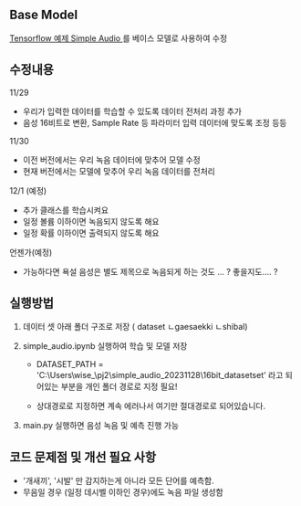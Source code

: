 ## Base Model 
[Tensorflow 예제 Simple Audio ](https://www.tensorflow.org/tutorials/audio/simple_audio?hl=ko) 를 베이스 모델로 사용하여 수정 

## 수정내용 

11/29
- 우리가 입력한 데이터를 학습할 수 있도록 데이터 전처리 과정 추가
- 음성 16비트로 변환, Sample Rate 등 파라미터 입력 데이터에 맞도록 조정 등등


11/30
- 이전 버전에서는 우리 녹음 데이터에 맞추어 모델 수정
- 현재 버전에서는 모델에 맞추어 우리 녹음 데이터를 전처리 


12/1 (예정) 
- 추가 클래스를 학습시켜요
- 일정 볼륨 이하이면 녹음되지 않도록 해요
- 일정 확률 이하이면 출력되지 않도록 해요

언젠가(예정)
- 가능하다면 욕설 음성은 별도 제목으로 녹음되게 하는 것도 ... ? 좋을지도.... ? 

## 실행방법 
1. 데이터 셋 아래 폴더 구조로 저장 ( dataset ㄴgaesaekki ㄴshibal) 
2. simple_audio.ipynb 실행하여 학습 및 모델 저장

   - DATASET_PATH = 'C:\\Users\\wise_\\pj2\\simple_audio_20231128\\16bit_datasetset' 라고 되어있는 부분을 개인 폴더 경로로 지정 필요!

   - 상대경로로 지정하면 계속 에러나서 여기만 절대경로로 되어있습니다. 

3. main.py 실행하면 음성 녹음 및 예측 진행 가능

## 코드 문제점 및 개선 필요 사항 
- '개새끼', '시발' 만 감지하는게 아니라 모든 단어를 예측함.
- 무음일 경우 (일정 데시벨 이하인 경우)에도 녹음 파일 생성함 
